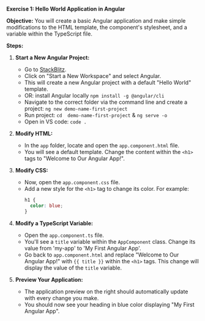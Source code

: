 **Exercise 1: Hello World Application in Angular**

**Objective:** You will create a basic Angular application and make simple modifications to the HTML template, the component's stylesheet, and a variable within the TypeScript file.

**Steps:**

1. **Start a New Angular Project:**
   - Go to [StackBlitz](https://stackblitz.com/).
   - Click on "Start a New Workspace" and select Angular.
   - This will create a new Angular project with a default "Hello World" template.
   - OR: install Angular locally `npm install -g @angular/cli`
   - Navigate to the correct folder via the command line and create a project: `ng new demo-name-first-project`
   - Run project: `cd  demo-name-first-project` & `ng serve -o`
   - Open in VS code: `code .`

2. **Modify HTML:**
   - In the `app` folder, locate and open the `app.component.html` file.
   - You will see a default template. Change the content within the `<h1>` tags to "Welcome to Our Angular App!".

3. **Modify CSS:**
   - Now, open the `app.component.css` file.
   - Add a new style for the `<h1>` tag to change its color. For example:
     ```css
     h1 {
       color: blue;
     }
     ```

4. **Modify a TypeScript Variable:**
   - Open the `app.component.ts` file.
   - You'll see a `title` variable within the `AppComponent` class. Change its value from 'my-app' to 'My First Angular App'.
   - Go back to `app.component.html` and replace "Welcome to Our Angular App!" with `{{ title }}` within the `<h1>` tags. This change will display the value of the `title` variable.

5. **Preview Your Application:**
   - The application preview on the right should automatically update with every change you make.
   - You should now see your heading in blue color displaying "My First Angular App".

